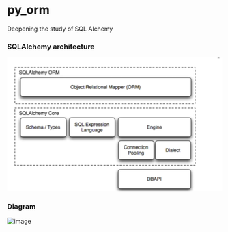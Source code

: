 # py_orm
Deepening the study of SQL Alchemy


### SQLAlchemy architecture

![img_1.png](img_1.png)

### Diagram

![image](https://github.com/PyMarcus/py_orm/assets/88283829/4deae323-14b9-4edc-aa02-d2a369d5b696)
